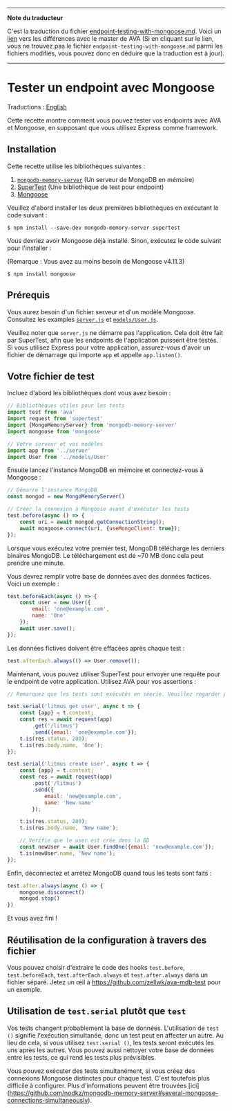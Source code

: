 ___
**Note du traducteur**

C'est la traduction du fichier [endpoint-testing-with-mongoose.md](https://github.com/avajs/ava/blob/master/docs/recipes/endpoint-testing-with-mongoose.md). Voici un [lien](https://github.com/avajs/ava/compare/6b5a71356a2839c8b39ee89763527589957ef44e...master#diff-0d4979fa38dcd3f583de1cad2529b9c4) vers les différences avec le master de AVA (Si en cliquant sur le lien, vous ne trouvez pas le fichier `endpoint-testing-with-mongoose.md` parmi les fichiers modifiés, vous pouvez donc en déduire que la traduction est à jour).
___
# Tester un endpoint avec Mongoose

Traductions : [English](https://github.com/avajs/ava/blob/master/docs/recipes/endpoint-testing-with-mongoose.md)

Cette recette montre comment vous pouvez tester vos endpoints avec AVA et Mongoose, en supposant que vous utilisez Express comme framework.

## Installation

Cette recette utilise les bibliothèques suivantes :

1. [`mongodb-memory-server`](https://github.com/nodkz/mongodb-memory-server) (Un serveur de MongoDB en mémoire)
2. [SuperTest](https://github.com/visionmedia/supertest) (Une bibliothèque de test pour endpoint)
3. [Mongoose](http://mongoosejs.com)

Veuillez d'abord installer les deux premières bibliothèques en exécutant le code suivant :

```console
$ npm install --save-dev mongodb-memory-server supertest
```

Vous devriez avoir Mongoose déjà installé. Sinon, exécutez le code suivant pour l'installer :

(Remarque : Vous avez au moins besoin de Mongoose v4.11.3)

```console
$ npm install mongoose
```

## Prérequis

Vous aurez besoin d'un fichier serveur et d'un modèle Mongoose. Consultez les examples [`server.js`](https://github.com/zellwk/ava-mdb-test/blob/master/server.js) et [`models/User.js`](https://github.com/zellwk/ava-mdb-test/blob/master/models/User.js).

Veuillez noter que `server.js` ne démarre pas l'application. Cela doit être fait par SuperTest, afin que les endpoints de l'application puissent être testés.  Si vous utilisez Express pour votre application, assurez-vous d'avoir un fichier de démarrage qui importe `app` et appelle `app.listen()`.

## Votre fichier de test

Incluez d'abord les bibliothèques dont vous avez besoin :

```js
// Bibliothèques utiles pour les tests
import test from 'ava'
import request from 'supertest'
import {MongoMemoryServer} from 'mongodb-memory-server'
import mongoose from 'mongoose'

// Votre serveur et vos modèles
import app from '../server'
import User from '../models/User'
```

Ensuite lancez l'instance MongoDB en mémoire et connectez-vous à Mongoose :

```js
// Démarre l'instance MongoDB
const mongod = new MongoMemoryServer()

// Créer la connexion à Mongoose avant d'exécuter les tests
test.before(async () => {
	const uri = await mongod.getConnectionString();
	await mongoose.connect(uri, {useMongoClient: true});
});
```

Lorsque vous exécutez votre premier test, MongoDB télécharge les derniers binaires MongoDB. Le téléchargement est de ~70 MB donc cela peut prendre une minute.

Vous devrez remplir votre base de données avec des données factices. Voici un exemple :

```js
test.beforeEach(async () => {
	const user = new User({
		email: 'one@example.com',
		name: 'One'
	});
	await user.save();
});
```

Les données fictives doivent être effacées après chaque test :

```js
test.afterEach.always(() => User.remove());
```

Maintenant, vous pouvez utiliser SuperTest pour envoyer une requête pour le endpoint de votre application. Utilisez AVA pour vos assertions :

```js
// Remarquez que les tests sont exécutés en séerie. Veuillez regarder plus bas pourquoi c'est fait ainsi.

test.serial('litmus get user', async t => {
	const {app} = t.context;
	const res = await request(app)
		.get('/litmus')
		.send({email: 'one@example.com'});
	t.is(res.status, 200);
	t.is(res.body.name, 'One');
});

test.serial('litmus create user', async t => {
	const {app} = t.context;
	const res = await request(app)
		.post('/litmus')
		.send({
			email: 'new@example.com',
			name: 'New name'
		});

	t.is(res.status, 200);
	t.is(res.body.name, 'New name');

	// Verifie que le user est crée dans la BD
	const newUser = await User.findOne({email: 'new@example.com'});
	t.is(newUser.name, 'New name');
});
```

Enfin, déconnectez et arrêtez MongoDB quand tous les tests sont faits :

```js
test.after.always(async () => {
	mongoose.disconnect()
	mongod.stop()
})

```

Et vous avez fini !

## Réutilisation de la configuration à travers des fichier

Vous pouvez choisir d'extraire le code des hooks `test.before`, `test.beforeEach`, `test.afterEach.always` et `test.after.always` dans un fichier séparé. Jetez un œil à https://github.com/zellwk/ava-mdb-test pour un exemple.

## Utilisation de `test.serial` plutôt que `test`

Vos tests changent probablement la base de données. L'utilisation de `test ()` signifie l'exécution simultanée, donc un test peut en affecter un autre. Au lieu de cela, si vous utilisez `test.serial ()`, les tests seront exécutés les uns après les autres. Vous pouvez aussi nettoyer votre base de données entre les tests, ce qui rend les tests plus prévisibles.

Vous pouvez exécuter des tests simultanément, si vous créez des connexions Mongoose distinctes pour chaque test. C'est toutefois plus difficile à configurer. Plus d'informations peuvent être trouvées [ici]	(https://github.com/nodkz/mongodb-memory-server#several-mongoose-connections-simultaneously).
